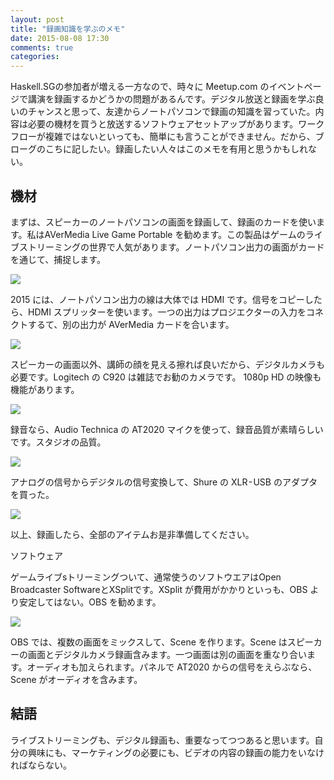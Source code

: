 ```yaml
---
layout: post
title: "録画知識を学ぶのメモ"
date: 2015-08-08 17:30
comments: true
categories: 
---
```

Haskell.SGの参加者が増える一方なので、時々に Meetup.com のイベントページで講演を録画するかどうかの問題があるんです。デジタル放送と録画を学ぶ良いのチャンスと思って、友達からノートパソコンで録画の知識を習っていた。内容は必要の機材を買うと放送するソフトウェアセットアップがあります。ワークフローが複雑ではないといっても、簡単にも言うことができません。だから、ブローグのこちに記したい。録画したい人々はこのメモを有用と思うかもしれない。

## 機材

まずは、スピーカーのノートパソコンの画面を録画して、録画のカードを使います。私はAVerMedia Live Game Portable を勧めます。この製品はゲームのライブストリーミングの世界で人気があります。ノートパソコン出力の画面がカードを通じて、捕捉します。

![](https://cdn-images-1.medium.com/max/2400/0*qPbnGnn7ERqP8udo.jpg)

2015 には、ノートパソコン出力の線は大体では HDMI です。信号をコピーしたら、HDMI スプリッターを使います。一つの出力はプロジエクターの入力をコネクトするて、別の出力が AVerMedia カードを合います。

![](https://cdn-images-1.medium.com/max/2400/0*pIdxrwHiTsxXMCRC.jpg)

スピーカーの画面以外、講師の顔を見える擦れば良いだから、デジタルカメラも必要です。Logitech の C920 は雑誌でお勧のカメラです。 1080p HD の映像も機能があります。

![](https://cdn-images-1.medium.com/max/2400/0*IfAA0UA9AJ3r9N5w.jpg)

録音なら、Audio Technica の AT2020 マイクを使って、録音品質が素晴らしいです。スタジオの品質。

![](https://cdn-images-1.medium.com/max/2400/0*V1tliMuF3-aJ_clX.jpg)

アナログの信号からデジタルの信号変換して、Shure の XLR - USB のアダプタを買った。

![](https://cdn-images-1.medium.com/max/2400/0*djksxrg9gNCaGLwa.jpg)

以上、録画したら、全部のアイテムお是非準備してください。

ソフトウェア

ゲームライブsトリーミングついて、通常使うのソフトウエアはOpen Broadcaster SoftwareとXSplitです。XSplit が費用がかかりといっも、OBS より安定してはない。OBS を勧めます。

![](https://cdn-images-1.medium.com/max/2400/0*qLF5_FqEYiaBhKw_.jpg)

OBS では、複数の画面をミックスして、Scene を作ります。Scene はスピーカーの画面とデジタルカメラ録画含みます。一つ画面は別の画面を重なり合います。オーディオも加えられます。パネルで AT2020 からの信号をえらぶなら、Scene がオーディオを含みます。

## 結語

ライブストリーミングも、デジタル録画も、重要なってつつあると思います。自分の興味にも、マーケティングの必要にも、ビデオの内容の録画の能力をいなければならない。
